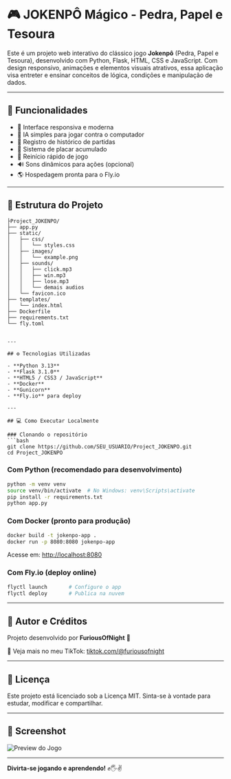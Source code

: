 # 🎮 JOKENPÔ Mágico - Pedra, Papel e Tesoura

Este é um projeto web interativo do clássico jogo **Jokenpô** (Pedra, Papel e Tesoura), desenvolvido com Python, Flask, HTML, CSS e JavaScript. Com design responsivo, animações e elementos visuais atrativos, essa aplicação visa entreter e ensinar conceitos de lógica, condições e manipulação de dados.

---

## 🚀 Funcionalidades

- 🎨 Interface responsiva e moderna
- 🧠 IA simples para jogar contra o computador
- 🧾 Registro de histórico de partidas
- 🥇 Sistema de placar acumulado
- 🔁 Reinício rápido de jogo
- 🔊 Sons dinâmicos para ações (opcional)
- 🌎 Hospedagem pronta para o Fly.io

---

## 📁 Estrutura do Projeto

```
├Project_JOKENPO/
├── app.py
├── static/
│   ├── css/
│   │   └── styles.css
│   ├── images/
│   │   └── example.png
│   ├── sounds/
│   │   ├── click.mp3
│   │   ├── win.mp3
│   │   ├── lose.mp3
│   │   └── demais audios
│   └── favicon.ico
├── templates/
│   └── index.html
├── Dockerfile
├── requirements.txt
└── fly.toml


---

## ⚙️ Tecnologias Utilizadas

- **Python 3.13**
- **Flask 3.1.0**
- **HTML5 / CSS3 / JavaScript**
- **Docker**
- **Gunicorn**
- **Fly.io** para deploy

---

## 💻 Como Executar Localmente

### Clonando o repositório
```bash
git clone https://github.com/SEU_USUARIO/Project_JOKENPO.git
cd Project_JOKENPO
```

### Com Python (recomendado para desenvolvimento)
```bash
python -m venv venv
source venv/bin/activate  # No Windows: venv\Scripts\activate
pip install -r requirements.txt
python app.py
```

### Com Docker (pronto para produção)
```bash
docker build -t jokenpo-app .
docker run -p 8080:8080 jokenpo-app
```
Acesse em: [http://localhost:8080](http://localhost:8080)

### Com Fly.io (deploy online)
```bash
flyctl launch       # Configure o app
flyctl deploy       # Publica na nuvem
```

---

## 🙌 Autor e Créditos

Projeto desenvolvido por **FuriousOfNight** 🌙

🎥 Veja mais no meu TikTok: [tiktok.com/@furiousofnight](https://www.tiktok.com/@furiousofnight)


---

## 📜 Licença

Este projeto está licenciado sob a Licença MIT. Sinta-se à vontade para estudar, modificar e compartilhar.

---

## 🌟 Screenshot

![Preview do Jogo](static/images/preview.png)

---

**Divirta-se jogando e aprendendo!** ✊🖐✌️


